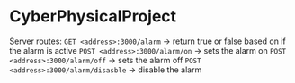 # CyberPhysicalProject
Server routes:
`GET <address>:3000/alarm` -> return true or false based on if the alarm is active
`POST <address>:3000/alarm/on` -> sets the alarm on
`POST <address>:3000/alarm/off` -> sets the alarm off
`POST <address>:3000/alarm/disasble` -> disable the alarm
